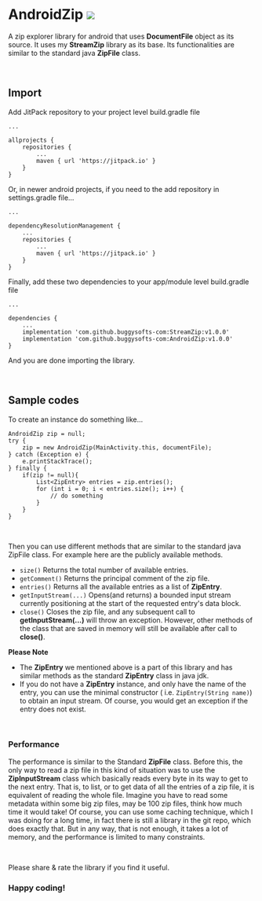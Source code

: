 # AndroidZip [![](https://jitpack.io/v/buggysofts-com/AndroidZip.svg)](https://jitpack.io/#buggysofts-com/AndroidZip)
A zip explorer library for android that uses <b>DocumentFile</b> object as its source. It uses my **StreamZip** library as its base. Its functionalities are similar to the standard java **ZipFile** class.

<br />

## Import
Add JitPack repository to your project level build.gradle file
```
...

allprojects {
    repositories {
        ...
        maven { url 'https://jitpack.io' }
    }
}
```
Or, in newer android projects, if you need to the add repository in settings.gradle file...
```
...

dependencyResolutionManagement {
    ...
    repositories {
        ...
        maven { url 'https://jitpack.io' }
    }
}
```
Finally, add these two dependencies to your app/module level build.gradle file
```
...

dependencies {
    ...
    implementation 'com.github.buggysofts-com:StreamZip:v1.0.0'
    implementation 'com.github.buggysofts-com:AndroidZip:v1.0.0'
}
```
And you are done importing the library.

<br />

## Sample codes

To create an instance  do something like...

```
AndroidZip zip = null;
try {
    zip = new AndroidZip(MainActivity.this, documentFile);
} catch (Exception e) {
    e.printStackTrace();
} finally {
    if(zip != null){
        List<ZipEntry> entries = zip.entries();
        for (int i = 0; i < entries.size(); i++) {
            // do something
        }
    }
}
```

<br />

Then you can use different methods that are similar to the standard java ZipFile class. For example here are the
publicly available methods.

- ```size()``` Returns the total number of available entries.
- ```getComment()``` Returns the principal comment of the zip file.
- ```entries()``` Returns all the available entries as a list of <b>ZipEntry</b>.
- ```getInputStream(...)``` Opens(and returns) a bounded input stream currently positioning at the start of the
  requested entry's data block.
- ```close()``` Closes the zip file, and any subsequent call to <b>getInputStream(...)</b> will throw an exception.
  However, other methods of the class that are saved in memory will still be available after call to <b>close()</b>.

**Please Note**

- The **ZipEntry** we mentioned above is a part of this library and has similar methods as the standard **ZipEntry**
  class
  in java jdk.
- If you do not have a **ZipEntry** instance, and only have the name of the entry, you can use the minimal
  constructor (
  i.e.  ```ZipEntry(String name)```) to obtain an input stream. Of course, you would get an exception if the entry does
  not
  exist.

<br />

### Performance

The performance is similar to the Standard **ZipFile** class. Before this, the only way to read a zip file in this kind
of situation was to use the **ZipInputStream** class which basically reads every byte in its way to get to the next
entry. That is, to list, or to get data of all the entries of a zip file, it is equivalent of reading the whole file.
Imagine you have to read some metadata within some big zip files, may be 100 zip files, think how much time it would
take!
Of course, you can use some caching technique, which I was doing for a long time, in fact there is still a library in
the git repo, which does exactly that. But in any way, that is not enough, it takes a lot of memory, and the performance
is limited to many constraints.

<br />

Please share & rate the library if you find it useful.

### Happy coding!